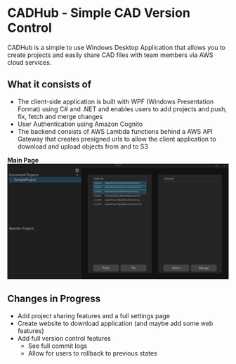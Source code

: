 # CADHub - Simple CAD Version Control
CADHub is a simple to use Windows Desktop Application that allows you to create projects and easily share CAD files with team members via AWS cloud services. 

## What it consists of

- The client-side application is built with WPF (Windows Presentation Format) using C# and .NET and enables users to add projects and push, fix, fetch and merge changes
- User Authentication using Amazon Cognito 
- The backend consists of AWS Lambda functions behind a AWS API Gateway that creates presigned urls to allow the client application to download and upload objects from and to S3

**Main Page**
![alt text](https://github.com/VishGit1234/CADHub/blob/master/MainWindow.png?raw=true)

## Changes in Progress
- Add project sharing features and a full settings page
- Create website to download application (and maybe add some web features)
- Add full version control features
  - See full commit logs
  - Allow for users to rollback to previous states 
